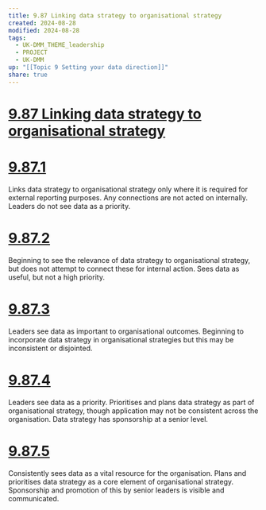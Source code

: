 ```yaml
---
title: 9.87 Linking data strategy to organisational strategy
created: 2024-08-28
modified: 2024-08-28
tags:
  - UK-DMM_THEME_leadership
  - PROJECT
  - UK-DMM
up: "[[Topic 9 Setting your data direction]]"
share: true
---
```

# [9.87 Linking data strategy to organisational strategy](9.87%20Linking%20data%20strategy%20to%20organisational%20strategy.md)
# [9.87.1](9.87.1.md)

Links data strategy to organisational strategy only where it is required for external reporting purposes. Any connections are not acted on internally. Leaders do not see data as a priority.

# [9.87.2](9.87.2.md)

Beginning to see the relevance of data strategy to organisational strategy, but does not attempt to connect these for internal action. Sees data as useful, but not a high priority.

# [9.87.3](9.87.3.md)

Leaders see data as important to organisational outcomes. Beginning to incorporate data strategy in organisational strategies but this may be inconsistent or disjointed.

# [9.87.4](9.87.4.md)

Leaders see data as a priority. Prioritises and plans data strategy as part of organisational strategy, though application may not be consistent across the organisation. Data strategy has sponsorship at a senior level.

# [9.87.5](9.87.5.md)

Consistently sees data as a vital resource for the organisation. Plans and prioritises data strategy as a core element of organisational strategy. Sponsorship and promotion of this by senior leaders is visible and communicated.
